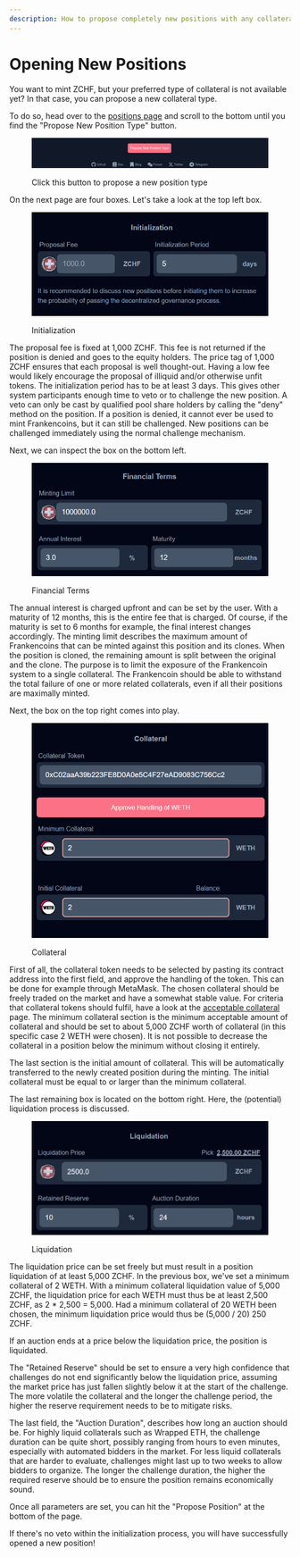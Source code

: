 ```yaml
---
description: How to propose completely new positions with any collateral.
---
```


# Opening New Positions

You want to mint ZCHF, but your preferred type of collateral is not available yet? In that case, you can propose a new collateral type.&#x20;

To do so, head over to the [positions page](https://app.frankencoin.com/positions) and scroll to the bottom until you find the "Propose New Position Type" button.&#x20;

<figure><img src="../.gitbook/assets/kuva (2) (1).png" alt=""><figcaption><p>Click this button to propose a new position type</p></figcaption></figure>

On the next page are four boxes. Let's take a look at the top left box.&#x20;

<figure><img src="../.gitbook/assets/kuva (7).png" alt=""><figcaption><p>Initialization</p></figcaption></figure>

The proposal fee is fixed at 1,000 ZCHF. This fee is not returned if the position is denied and goes to the equity holders. The price tag of 1,000 ZCHF ensures that each proposal is well thought-out. Having a low fee would likely encourage the proposal of illiquid and/or otherwise unfit tokens. The initialization period has to be at least 3 days. This gives other system participants enough time to veto or to challenge the new position. A veto can only be cast by qualified pool share holders by calling the "deny" method on the position. If a position is denied, it cannot ever be used to mint Frankencoins, but it can still be challenged. New positions can be challenged immediately using the normal challenge mechanism.&#x20;

Next, we can inspect the box on the bottom left.

<figure><img src="../.gitbook/assets/kuva (10).png" alt=""><figcaption><p>Financial Terms</p></figcaption></figure>

The annual interest is charged upfront and can be set by the user. With a maturity of 12 months, this is the entire fee that is charged. Of course, if the maturity is set to 6 months for example, the final interest changes accordingly. The minting limit describes the maximum amount of Frankencoins that can be minted against this position and its clones. When the position is cloned, the remaining amount is split between the original and the clone. The purpose is to limit the exposure of the Frankencoin system to a single collateral. The Frankencoin should be able to withstand the total failure of one or more related collaterals, even if all their positions are maximally minted.

Next, the box on the top right comes into play.&#x20;

<figure><img src="../.gitbook/assets/kuva (23).png" alt=""><figcaption><p>Collateral</p></figcaption></figure>

First of all, the collateral token needs to be selected by pasting its contract address into the first field, and approve the handling of the token. This can be done for example through MetaMask. The chosen collateral should be freely traded on the market and have a somewhat stable value. For criteria that collateral tokens should fulfil, have a look at the [acceptable collateral](https://github.com/Frankencoin-ZCHF/FrankenCoin/discussions/11) page. The minimum collateral section is the minimum acceptable amount of collateral and should be set to about 5,000 ZCHF worth of collateral (in this specific case 2 WETH were chosen). It is not possible to decrease the collateral in a position below the minimum without closing it entirely.&#x20;

The last section is the initial amount of collateral. This will be automatically transferred to the newly created position during the minting. The initial collateral must be equal to or larger than the minimum collateral.&#x20;

The last remaining box is located on the bottom right. Here, the (potential) liquidation process is discussed.&#x20;

<figure><img src="../.gitbook/assets/kuva (25).png" alt=""><figcaption><p>Liquidation</p></figcaption></figure>

The liquidation price can be set freely but must result in a position liquidation of at least 5,000 ZCHF. In the previous box, we've set a minimum collateral of 2 WETH. With a minimum collateral liquidation value of 5,000 ZCHF, the liquidation price for each WETH must thus be at least 2,500 ZCHF, as 2 \* 2,500 = 5,000. Had a minimum collateral of 20 WETH been chosen, the minimum liquidation price would thus be (5,000 / 20) 250 ZCHF.&#x20;

If an auction ends at a price below the liquidation price, the position is liquidated.&#x20;

The "Retained Reserve" should be set to ensure a very high confidence that challenges do not end significantly below the liquidation price, assuming the market price has just fallen slightly below it at the start of the challenge. The more volatile the collateral and the longer the challenge period, the higher the reserve requirement needs to be to mitigate risks.

The last field, the "Auction Duration", describes how long an auction should be. For highly liquid collaterals such as Wrapped ETH, the challenge duration can be quite short, possibly ranging from hours to even minutes, especially with automated bidders in the market. For less liquid collaterals that are harder to evaluate, challenges might last up to two weeks to allow bidders to organize. The longer the challenge duration, the higher the required reserve should be to ensure the position remains economically sound.

Once all parameters are set, you can hit the "Propose Position" at the bottom of the page.&#x20;

If there's no veto within the initialization process, you will have successfully opened a new position!
